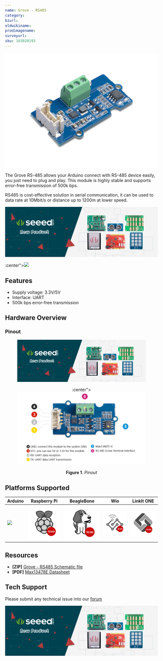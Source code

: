```yaml
---
name: Grove - RS485
category: 
bzurl: 
oldwikiname: 
prodimagename: 
surveyurl: 
sku: 103020193
---
```



![](https://github.com/SeeedDocument/Grove-RS485/raw/master/img/preview.png)


The Grove RS-485 allows your Arduino connect with RS-485 device easily, you just need to plug and play. This module is highly stable and supports error-free transmission of 500k bps.  


RS485 is cost-effective solution in serial communication, it can be used to data rate at 10Mbit/s or distance up to 1200m at lower speed.  



<p style="<br /><p style="text-align:center"><a href="https://www.seeedstudio.com/act-4.html" target="_blank"><img src="https://github.com/SeeedDocument/Wiki_Banner/raw/master/new_product.jpg" /></a></p>:center"><a href="https://www.seeedstudio.com/Grove-RS485-p-2924.html" target="_blank"><img src="https://github.com/SeeedDocument/wiki_english/raw/master/docs/images/300px-Get_One_Now_Banner-ragular.png" /></a></p>


## Features

- Supply voltage: 3.3V/5V
- Interface: UART
- 500k bps error-free transmission



## Hardware Overview

### Pinout


<div align="center">
<figure>
  <p style="<br /><p style="text-align:center"><a href="https://www.seeedstudio.com/act-4.html" target="_blank"><img src="https://github.com/SeeedDocument/Wiki_Banner/raw/master/new_product.jpg" /></a></p>:center"><a href="https://github.com/SeeedDocument/Grove-RS485/raw/master/img/pinout.jpg" target="_blank"><img src="https://github.com/SeeedDocument/Grove-RS485/raw/master/img/pinout.jpg" /></a></p>
  <figcaption><b>Figure 1</b>. <i>Pinout</i></figcaption>
</figure>
</div>


## Platforms Supported

| Arduino                                                                                             | Raspberry Pi                                                                                             | BeagleBone                                                                                      | Wio                                                                                               | LinkIt ONE                                                                                         |
|-----------------------------------------------------------------------------------------------------|----------------------------------------------------------------------------------------------------------|-------------------------------------------------------------------------------------------------|---------------------------------------------------------------------------------------------------|----------------------------------------------------------------------------------------------------|
| ![](https://raw.githubusercontent.com/SeeedDocument/wiki_english/master/docs/images/arduino_logo.jpg) | ![](https://raw.githubusercontent.com/SeeedDocument/wiki_english/master/docs/images/raspberry_pi_logo_n.jpg) | ![](https://raw.githubusercontent.com/SeeedDocument/wiki_english/master/docs/images/bbg_logo_n.jpg) | ![](https://raw.githubusercontent.com/SeeedDocument/wiki_english/master/docs/images/wio_logo_n.jpg) | ![](https://raw.githubusercontent.com/SeeedDocument/wiki_english/master/docs/images/linkit_logo_n.jpg) |





## Resources

- **[ZIP]** [Grove - RS485 Schematic file](https://github.com/SeeedDocument/Grove-RS485/raw/master/res/Grove%20-%20RS485.zip)
- **[PDF]** [Max13478E Datasheet](https://github.com/SeeedDocument/Grove-RS485/raw/master/res/Max13478.pdf)




## Tech Support
Please submit any technical issue into our [forum](http://forum.seeedstudio.com/)<br /><p style="text-align:center"><a href="https://www.seeedstudio.com/act-4.html" target="_blank"><img src="https://github.com/SeeedDocument/Wiki_Banner/raw/master/new_product.jpg" /></a></p>